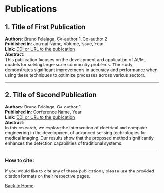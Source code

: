 # Publications

## 1. Title of First Publication
**Authors**: Bruno Felalaga, Co-author 1, Co-author 2  
**Published in**: Journal Name, Volume, Issue, Year  
**Link**: [DOI or URL to the publication](https://example.com)  
**Abstract**:  
This publication focuses on the development and application of AI/ML models for solving large-scale community problems. The study demonstrates significant improvements in accuracy and performance when using these techniques to optimize processes across various sectors.

---

## 2. Title of Second Publication
**Authors**: Bruno Felalaga, Co-author 1  
**Published in**: Conference Name, Year  
**Link**: [DOI or URL to the publication](https://example.com)  
**Abstract**:  
In this research, we explore the intersection of electrical and computer engineering in the development of advanced sensing technologies for medical imaging. Our results show that the proposed method significantly enhances the detection capabilities of traditional systems.

---

### How to cite:
If you would like to cite any of these publications, please use the provided citation formats on their respective pages.

[Back to Home](index.html)
